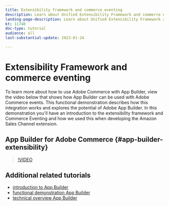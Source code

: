 ```yaml
---
title: Extensibility framework and commerce eventing
description: Learn about Unified Extensibility Framework and commerce evening
landing-page-description: Learn about Unified Extensibility Framework and commerce evening
kt: 11740
doc-type: tutorial
audience: all
last-substantial-update: 2023-01-24

---
```


# Extensibility Framework and commerce eventing

To learn more about how to use Adobe Commerce with App Builder, view the video below that shows how App Builder can be used with Adobe Commerce events. This functional demonstration describes how this integration works and explores the potential of Adobe App Builder. In this demonstration you'll have an introduction to the extensibility framework and Commerce Eventing and how we used this when developing the Amazon Sales Channel extension. 

## App Builder for Adobe Commerce {#app-builder-extensibility}

>[!VIDEO](https://video.tv.adobe.com/v/3413328)


## Additional related tutorials

- [introduction to App Builder](../app-builder/introduction-to-app-builder.md)
- [functional demonstration App Builder](../app-builder/app-builder-functional-demonstration.md)
- [technical overview App Builder](../app-builder/app-builder-technical-overview.md)
